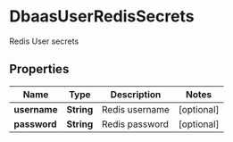 

# DbaasUserRedisSecrets

Redis User secrets

## Properties

| Name | Type | Description | Notes |
|------------ | ------------- | ------------- | -------------|
|**username** | **String** | Redis username |  [optional] |
|**password** | **String** | Redis password |  [optional] |



